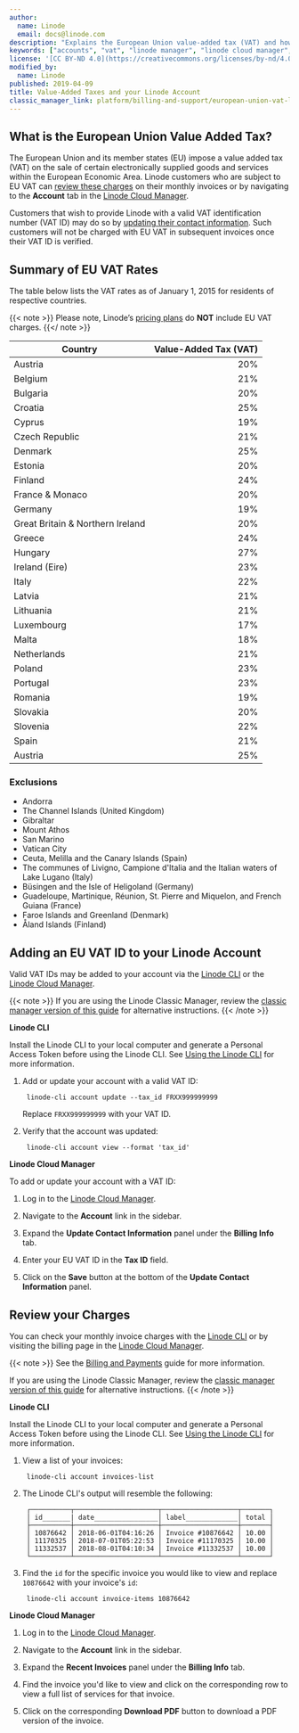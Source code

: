 ```yaml
---
author:
  name: Linode
  email: docs@linode.com
description: "Explains the European Union value-added tax (VAT) and how to add a registration number to your account."
keywords: ["accounts", "vat", "linode manager", "linode cloud manager", "manager", "taxes", "eu", "european union"]
license: '[CC BY-ND 4.0](https://creativecommons.org/licenses/by-nd/4.0)'
modified_by:
  name: Linode
published: 2019-04-09
title: Value-Added Taxes and your Linode Account
classic_manager_link: platform/billing-and-support/european-union-vat-linode-classic-manager/
---
```


## What is the European Union Value Added Tax?

The European Union and its member states (EU) impose a value added tax (VAT) on the sale of certain electronically supplied goods and services within the European Economic Area. Linode customers who are subject to EU VAT can [review these charges](#review-your-charges) on their monthly invoices or by navigating to the **Account** tab in the [Linode Cloud Manager](https://cloud.linode.com).

Customers that wish to provide Linode with a valid VAT identification number (VAT ID) may do so by [updating their contact information](#adding-an-eu-vat-id-to-your-linode-account). Such customers will not be charged with EU VAT in subsequent invoices once their VAT ID is verified.

## Summary of EU VAT Rates

The table below lists the VAT rates as of January 1, 2015 for residents of respective countries.

{{< note >}}
Please note, Linode’s [pricing plans](/docs/platform/billing-and-support/billing-and-payments/#linode-cloud-hosting-and-backups) do **NOT** include EU VAT charges.
{{</ note >}}

| **Country** | **Value-Added Tax (VAT)** |
| ------- | ---------------------:|
| Austria | 20%                   |
| Belgium | 21%                   |
| Bulgaria | 20%                   |
| Croatia | 25%                   |
| Cyprus | 19%                   |
| Czech Republic | 21%                   |
| Denmark | 25%                   |
| Estonia | 20%                   |
| Finland | 24%                   |
| France & Monaco | 20%                   |
| Germany | 19%                   |
| Great Britain & Northern Ireland | 20%                   |
| Greece | 24%                   |
| Hungary | 27%                   |
| Ireland (Eire) | 23%                   |
| Italy | 22%                   |
| Latvia | 21%                   |
| Lithuania | 21%                   |
| Luxembourg | 17%                   |
| Malta | 18%                   |
| Netherlands | 21%                   |
| Poland | 23%                   |
| Portugal | 23%                   |
| Romania | 19%                   |
| Slovakia | 20%                   |
| Slovenia | 22%                   |
| Spain | 21%                   |
| Austria | 25%                   |

### Exclusions

- Andorra
- The Channel Islands (United Kingdom)
- Gibraltar
- Mount Athos
- San Marino
- Vatican City
- Ceuta, Melilla and the Canary Islands (Spain)
- The communes of Livigno, Campione d'Italia and the Italian waters of Lake Lugano (Italy)
- Büsingen and the Isle of Heligoland (Germany)
- Guadeloupe, Martinique, Réunion, St. Pierre and Miquelon, and French Guiana (France)
- Faroe Islands and Greenland (Denmark)
- Åland Islands (Finland)

## Adding an EU VAT ID to your Linode Account

Valid VAT IDs may be added to your account via the [Linode CLI](https://github.com/linode/linode-cli) or the [Linode Cloud Manager](https://cloud.linode.com).

{{< note >}}
If you are using the Linode Classic Manager, review the [classic manager version of this guide](/docs/platform/billing-and-support/european-union-vat-linode-classic-manager/#adding-an-eu-vat-id-to-your-linode-account) for alternative instructions.
{{< /note >}}

**Linode CLI**

Install the Linode CLI to your local computer and generate a Personal Access Token before using the Linode CLI. See [Using the Linode CLI](/docs/platform/api/using-the-linode-cli/) for more information.

1. Add or update your account with a valid VAT ID:

        linode-cli account update --tax_id FRXX999999999

    Replace `FRXX999999999` with your VAT ID.

1. Verify that the account was updated:

        linode-cli account view --format 'tax_id'

**Linode Cloud Manager**

To add or update your account with a VAT ID:

1. Log in to the [Linode Cloud Manager](https://cloud.linode.com).

1. Navigate to the **Account** link in the sidebar.

1. Expand the **Update Contact Information** panel under the **Billing Info** tab.

1. Enter your EU VAT ID in the **Tax ID** field.

1. Click on the **Save** button at the bottom of the **Update Contact Information** panel.

## Review your Charges

You can check your monthly invoice charges with the [Linode CLI](https://github.com/linode/linode-cli) or by visiting the billing page in the [Linode Cloud Manager](https://cloud.linode.com).

{{< note >}}
See the [Billing and Payments](/docs/platform/billing-and-support/billing-and-payments/) guide for more information.

If you are using the Linode Classic Manager, review the [classic manager version of this guide](/docs/platform/billing-and-support/european-union-vat-linode-classic-manager/#review-your-charges) for alternative instructions.
{{< /note >}}

**Linode CLI**

Install the Linode CLI to your local computer and generate a Personal Access Token before using the Linode CLI. See [Using the Linode CLI](/docs/platform/api/using-the-linode-cli/) for more information.

1. View a list of your invoices:

        linode-cli account invoices-list

1. The Linode CLI's output will resemble the following:

        ┌──────────┬─────────────────────┬───────────────────┬───────┐
        │ id_______| date________________│ label_____________│ total │
        ├──────────┼─────────────────────┼───────────────────┼───────┤
        │ 10876642 │ 2018-06-01T04:16:26 │ Invoice #10876642 │ 10.00 │
        │ 11170325 │ 2018-07-01T05:22:53 │ Invoice #11170325 │ 10.00 │
        │ 11332537 │ 2018-08-01T04:10:34 │ Invoice #11332537 │ 10.00 │
        └──────────┴─────────────────────┴───────────────────┴───────┘

1. Find the `id` for the specific invoice you would like to view and replace `10876642` with your invoice's `id`:

        linode-cli account invoice-items 10876642

**Linode Cloud Manager**

1. Log in to the [Linode Cloud Manager](https://cloud.linode.com).

1. Navigate to the **Account** link in the sidebar.

1. Expand the **Recent Invoices** panel under the **Billing Info** tab.

1. Find the invoice you'd like to view and click on the corresponding row to view a full list of services for that invoice.

1. Click on the corresponding **Download PDF** button to download a PDF version of the invoice.